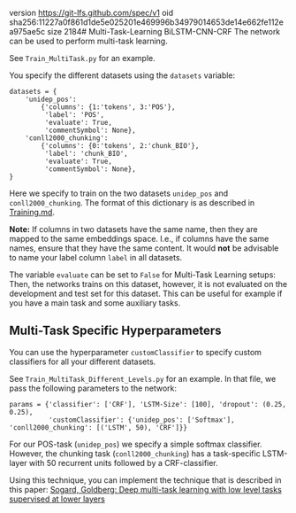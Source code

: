 version https://git-lfs.github.com/spec/v1
oid sha256:11227a0f861d1de5e025201e469996b34979014653de14e662fe112ea975ae5c
size 2184# Multi-Task-Learning BiLSTM-CNN-CRF
The network can be used to perform multi-task learning.

See `Train_MultiTask.py` for an example.

You specify the different datasets using the `datasets` variable:
```
datasets = {
    'unidep_pos':
        {'columns': {1:'tokens', 3:'POS'},
         'label': 'POS',
         'evaluate': True,
         'commentSymbol': None},
    'conll2000_chunking':
        {'columns': {0:'tokens', 2:'chunk_BIO'},
         'label': 'chunk_BIO',
         'evaluate': True,
         'commentSymbol': None},
}
```
Here we specify to train on the two datasets `unidep_pos` and `conll2000_chunking`. The format of this dictionary is as described in [Training.md](Training.md).

**Note:** If columns in two datasets have the same name, then they are mapped to the same embeddings space. I.e., if columns have the same names, ensure that they have the same content. It would **not** be advisable to name your label column `label` in all datasets. 

The variable `evaluate` can be set to `False` for Multi-Task Learning setups: Then, the networks trains on this dataset, however, it is not evaluated on the development and test set for this dataset. This can be useful for example if you have a main task and some auxiliary tasks.

 
 ## Multi-Task Specific Hyperparameters
 You can use the hyperparameter `customClassifier` to specify custom classifiers for all your different datasets.
 
 See `Train_MultiTask_Different_Levels.py` for an example. In that file, we pass the following parameters to the network:
```
params = {'classifier': ['CRF'], 'LSTM-Size': [100], 'dropout': (0.25, 0.25),
          'customClassifier': {'unidep_pos': ['Softmax'], 'conll2000_chunking': [('LSTM', 50), 'CRF']}}
```

For our POS-task (`unidep_pos`) we specify a simple softmax classifier. However, the chunking task (`conll2000_chunking`) has a task-specific LSTM-layer with 50 recurrent units followed by a CRF-classifier.

Using this technique, you can implement the technique that is described in this paper: [Sogard, Goldberg: Deep multi-task learning with low level tasks supervised at lower layers](http://anthology.aclweb.org/P16-2038)
<!--stackedit_data:
eyJoaXN0b3J5IjpbLTE4NTY4OTg3NzBdfQ==
-->